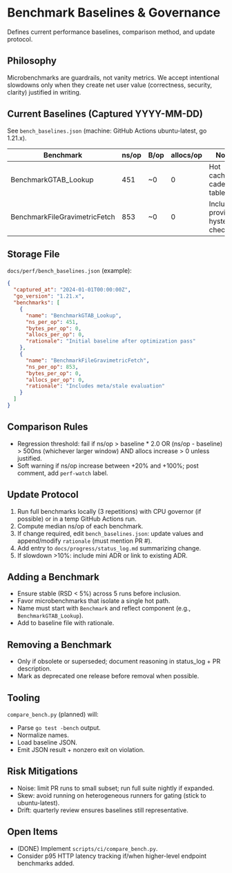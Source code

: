 # Benchmark Baselines & Governance

Defines current performance baselines, comparison method, and update protocol.

## Philosophy

Microbenchmarks are guardrails, not vanity metrics. We accept intentional slowdowns only when they create net user value (correctness, security, clarity) justified in writing.

## Current Baselines (Captured YYYY-MM-DD)

See `bench_baselines.json` (machine: GitHub Actions ubuntu-latest, go 1.21.x).

| Benchmark                     | ns/op | B/op | allocs/op | Notes                              |
| ----------------------------- | ----- | ---- | --------- | ---------------------------------- |
| BenchmarkGTAB_Lookup          | 451   | ~0   | 0         | Hot cache, 1s cadence table        |
| BenchmarkFileGravimetricFetch | 853   | ~0   | 0         | Includes provider hysteresis check |

## Storage File

`docs/perf/bench_baselines.json` (example):

```json
{
  "captured_at": "2024-01-01T00:00:00Z",
  "go_version": "1.21.x",
  "benchmarks": [
    {
      "name": "BenchmarkGTAB_Lookup",
      "ns_per_op": 451,
      "bytes_per_op": 0,
      "allocs_per_op": 0,
      "rationale": "Initial baseline after optimization pass"
    },
    {
      "name": "BenchmarkFileGravimetricFetch",
      "ns_per_op": 853,
      "bytes_per_op": 0,
      "allocs_per_op": 0,
      "rationale": "Includes meta/stale evaluation"
    }
  ]
}
```

## Comparison Rules

- Regression threshold: fail if ns/op > baseline \* 2.0 OR (ns/op - baseline) > 500ns (whichever larger window) AND allocs increase > 0 unless justified.
- Soft warning if ns/op increase between +20% and +100%; post comment, add `perf-watch` label.

## Update Protocol

1. Run full benchmarks locally (3 repetitions) with CPU governor (if possible) or in a temp GitHub Actions run.
2. Compute median ns/op of each benchmark.
3. If change required, edit `bench_baselines.json`: update values and append/modify `rationale` (must mention PR #).
4. Add entry to `docs/progress/status_log.md` summarizing change.
5. If slowdown >10%: include mini ADR or link to existing ADR.

## Adding a Benchmark

- Ensure stable (RSD < 5%) across 5 runs before inclusion.
- Favor microbenchmarks that isolate a single hot path.
- Name must start with `Benchmark` and reflect component (e.g., `BenchmarkGTAB_Lookup`).
- Add to baseline file with rationale.

## Removing a Benchmark

- Only if obsolete or superseded; document reasoning in status_log + PR description.
- Mark as deprecated one release before removal when possible.

## Tooling

`compare_bench.py` (planned) will:

- Parse `go test -bench` output.
- Normalize names.
- Load baseline JSON.
- Emit JSON result + nonzero exit on violation.

## Risk Mitigations

- Noise: limit PR runs to small subset; run full suite nightly if expanded.
- Skew: avoid running on heterogeneous runners for gating (stick to ubuntu-latest).
- Drift: quarterly review ensures baselines still representative.

## Open Items

- (DONE) Implement `scripts/ci/compare_bench.py`.
- Consider p95 HTTP latency tracking if/when higher-level endpoint benchmarks added.
